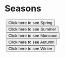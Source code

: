 <html>
 <head> 
  <title>Seasons</title> 
  <meta name="viewport" content="width=device-width,initial-scale=1.0"> 
<link rel="stylesheet" type="text/css" href="season.css">
<script src="season.js">
 </script>
</head> 
 <body>
  <div>
  <h1>Seasons</h1> 
  </div>
  <div> 
   <div id="btn"> 
    <img id="spring"> 
    <button class="b1" onclick="spring()">Click here to see Spring</button> 
   </div> 
   <div> 
    <img id="summer"> 
    <button class="b1" onclick="summer()">Click here to see Summer</button> 
   </div> 
   <div> 
    <img id="monsoon"> 
    <button class="b1" onclick="monsoon()">Click here to see Monsoon</button> 
   </div> 
   <div> 
    <img id="autumn"> 
    <button class="b1" onclick="autumn()">Click here to see Autumn</button> 
   </div> 
   <div> 
    <img id="winter"> 
    <button class="b1" onclick="winter()">Click here to see Winter</button> 
   </div> 
  </div> 
 

 </body>
</html>
